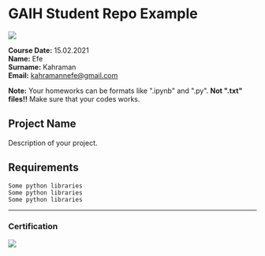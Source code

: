 # GAIH Student Repo Example
![](img/logo.png)

**Course Date:** 15.02.2021  
**Name:** Efe  
**Surname:** Kahraman  
**Email:** kahramannefe@gmail.com  

**Note:** Your homeworks can be formats like ".ipynb" and ".py". **Not ".txt" files!!** Make sure that your codes works.  

## Project Name
Description of your project.

## Requirements
```
Some python libraries
Some python libraries
Some python libraries
```
---

### Certification
![](img/certificate_ex.png)

